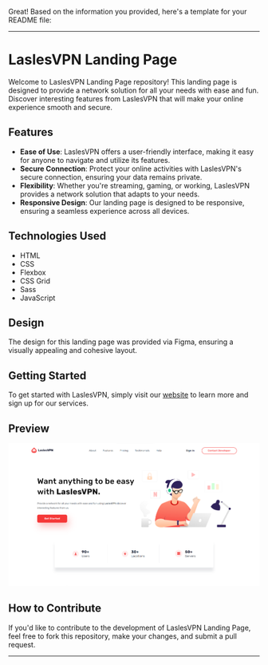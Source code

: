 Great! Based on the information you provided, here's a template for your README file:

---

# LaslesVPN Landing Page

Welcome to LaslesVPN Landing Page repository! This landing page is designed to provide a network solution for all your needs with ease and fun. Discover interesting features from LaslesVPN that will make your online experience smooth and secure.

## Features

- **Ease of Use**: LaslesVPN offers a user-friendly interface, making it easy for anyone to navigate and utilize its features.
- **Secure Connection**: Protect your online activities with LaslesVPN's secure connection, ensuring your data remains private.
- **Flexibility**: Whether you're streaming, gaming, or working, LaslesVPN provides a network solution that adapts to your needs.
- **Responsive Design**: Our landing page is designed to be responsive, ensuring a seamless experience across all devices.

## Technologies Used

- HTML
- CSS
- Flexbox
- CSS Grid
- Sass
- JavaScript

## Design

The design for this landing page was provided via Figma, ensuring a visually appealing and cohesive layout.

## Getting Started

To get started with LaslesVPN, simply visit our [website](https://gadmuhammad.github.io/LaslesVPN/) to learn more and sign up for our services.

## Preview

![LaslesVPN Landing Page Preview](./preview.png)

## How to Contribute

If you'd like to contribute to the development of LaslesVPN Landing Page, feel free to fork this repository, make your changes, and submit a pull request.

---
